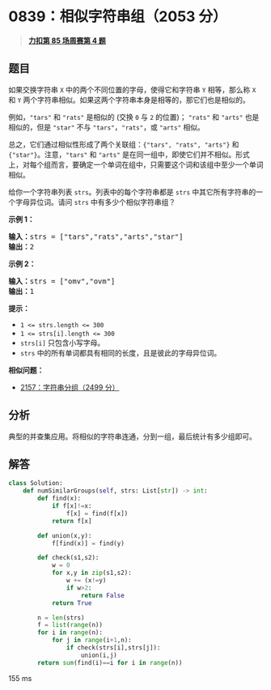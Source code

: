 # 0839：相似字符串组（2053 分）


> <u>**[力扣第 85 场周赛第 4 题](https://leetcode.cn/problems/similar-string-groups/)**</u>

## 题目

<p>如果交换字符串 <code>X</code> 中的两个不同位置的字母，使得它和字符串 <code>Y</code> 相等，那么称 <code>X</code> 和 <code>Y</code> 两个字符串相似。如果这两个字符串本身是相等的，那它们也是相似的。</p>

<p>例如，<code>"tars"</code> 和 <code>"rats"</code> 是相似的 (交换 <code>0</code> 与 <code>2</code> 的位置)； <code>"rats"</code> 和 <code>"arts"</code> 也是相似的，但是 <code>"star"</code> 不与 <code>"tars"</code>，<code>"rats"</code>，或 <code>"arts"</code> 相似。</p>

<p>总之，它们通过相似性形成了两个关联组：<code>{"tars", "rats", "arts"}</code> 和 <code>{"star"}</code>。注意，<code>"tars"</code> 和 <code>"arts"</code> 是在同一组中，即使它们并不相似。形式上，对每个组而言，要确定一个单词在组中，只需要这个词和该组中至少一个单词相似。</p>

<p>给你一个字符串列表 <code>strs</code>。列表中的每个字符串都是 <code>strs</code> 中其它所有字符串的一个字母异位词。请问 <code>strs</code> 中有多少个相似字符串组？</p>



<p><strong>示例 1：</strong></p>

<pre>
<strong>输入：</strong>strs = ["tars","rats","arts","star"]
<strong>输出：</strong>2
</pre>

<p><strong>示例 2：</strong></p>

<pre>
<strong>输入：</strong>strs = ["omv","ovm"]
<strong>输出：</strong>1
</pre>



<p><strong>提示：</strong></p>

<ul>
<li><code>1 &lt;= strs.length &lt;= 300</code></li>
<li><code>1 &lt;= strs[i].length &lt;= 300</code></li>
<li><code>strs[i]</code> 只包含小写字母。</li>
<li><code>strs</code> 中的所有单词都具有相同的长度，且是彼此的字母异位词。</li>
</ul>


**相似问题：**
- [2157：字符串分组（2499 分）](/leetcode/2157)


## 分析

典型的并查集应用。将相似的字符串连通，分到一组，最后统计有多少组即可。

## 解答

```python
class Solution:
    def numSimilarGroups(self, strs: List[str]) -> int:
        def find(x):
            if f[x]!=x:
                f[x] = find(f[x])
            return f[x]

        def union(x,y):
            f[find(x)] = find(y)

        def check(s1,s2):
            w = 0
            for x,y in zip(s1,s2):
                w += (x!=y)
                if w>2:
                    return False
            return True

        n = len(strs)
        f = list(range(n))
        for i in range(n):
            for j in range(i+1,n):
                if check(strs[i],strs[j]):
                    union(i,j)
        return sum(find(i)==i for i in range(n))
```
155 ms

